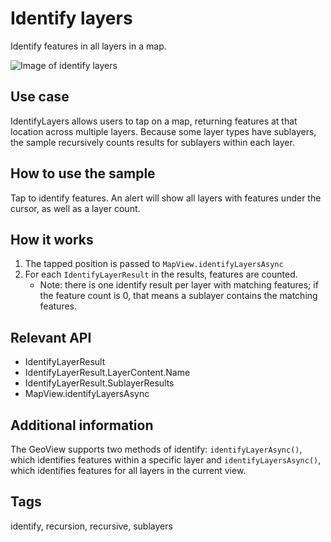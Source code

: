 # Identify layers

Identify features in all layers in a map. 

![Image of identify layers](identify-layers.png)

## Use case

IdentifyLayers allows users to tap on a map, returning features at that location across multiple layers. Because some layer types have sublayers, the sample recursively counts results for sublayers within each layer.

## How to use the sample

Tap to identify features. An alert will show all layers with features under the cursor, as well as a layer count.

## How it works

1. The tapped position is passed to `MapView.identifyLayersAsync`
2. For each `IdentifyLayerResult` in the results, features are counted. 
    * Note: there is one identify result per layer with matching features; if the feature count is 0, that means a sublayer contains the matching features.

## Relevant API

* IdentifyLayerResult
* IdentifyLayerResult.LayerContent.Name
* IdentifyLayerResult.SublayerResults
* MapView.identifyLayersAsync

## Additional information

The GeoView supports two methods of identify: `identifyLayerAsync()`, which identifies features within a specific layer and `identifyLayersAsync()`, which identifies features for all layers in the current view.

## Tags

identify, recursion, recursive, sublayers